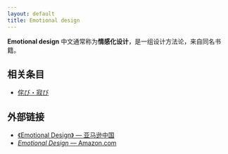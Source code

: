 ```yaml
---
layout: default
title: Emotional design
---
```


**Emotional design** 中文通常称为**情感化设计**，是一组设计方法论，来自同名书籍。

## 相关条目

- [侘び・寂び](/wiki/侘び・寂び)

## 外部链接

- [《Emotional Design》 — 亚马逊中国](http://www.amazon.cn/dp/0465051367)
- [*Emotional Design* — Amazon.com](http://www.amazon.com/dp/0465051367)